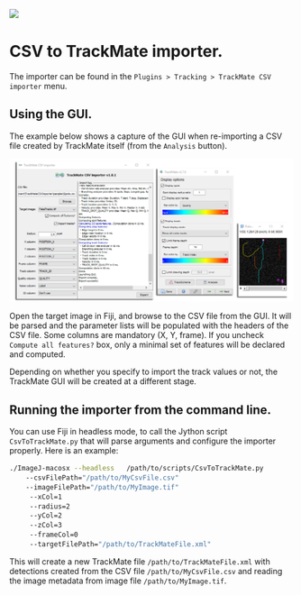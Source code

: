 [![](https://travis-ci.org/tinevez/TrackMate-CSVImporter.svg?branch=master)](https://travis-ci.org/tinevez/TrackMate-CSVImporter)

# CSV to TrackMate importer. 

The importer can be found in the `Plugins > Tracking > TrackMate CSV importer` menu.

## Using the GUI.

The example below shows a capture of the GUI when re-importing a CSV file created by TrackMate itself (from the `Analysis` button).

![GUI illustration](docs/TrackMateCSVImporter_01.png?raw=true "TrackMate CSV importer GUI")

Open the target image in Fiji, and browse to the CSV file from the GUI. It will be parsed and the parameter lists will be populated with the headers of the CSV file. Some columns are mandatory (X, Y, frame). If you uncheck `Compute all features?` box, only a minimal set of features will be declared and computed.

Depending on whether you specify to import the track values or not, the TrackMate GUI will be created at a different stage. 

## Running the importer from the command line.

You can use Fiji in headless mode, to call the Jython script 
`CsvToTrackMate.py` that will parse arguments and configure the 
importer properly. Here is an example:

``` sh
./ImageJ-macosx --headless   /path/to/scripts/CsvToTrackMate.py 
	--csvFilePath="/path/to/MyCsvFile.csv" 
	--imageFilePath="/path/to/MyImage.tif"
	 --xCol=1 
	 --radius=2 
	 --yCol=2 
	 --zCol=3 
	 --frameCol=0
	 --targetFilePath="/path/to/TrackMateFile.xml"
```

This will create a new TrackMate file `/path/to/TrackMateFile.xml` with detections created from the CSV file `/path/to/MyCsvFile.csv` and reading the image metadata from image file `/path/to/MyImage.tif`.


